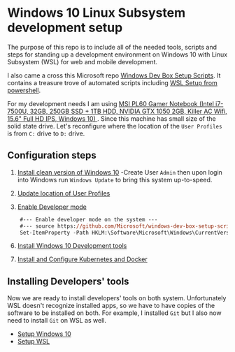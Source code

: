 # Windows 10 Linux Subsystem development setup

The purpose of this repo is to include all of the needed tools, scripts and steps for standing up a development environment on Windows 10 with Linux Subsystem (WSL) for web and mobile development.

I also came a cross this Microsoft repo [Windows Dev Box Setup Scripts](https://github.com/Microsoft/windows-dev-box-setup-scripts). It contains a treasure trove of automated scripts including [WSL Setup from powershell](https://github.com/Microsoft/windows-dev-box-setup-scripts/blob/master/scripts/WSL.ps1).

For my development needs I am using [MSI PL60 Gamer Notebook (Intel i7-7500U, 32GB, 250GB SSD + 1TB HDD, NVIDIA GTX 1050 2GB, Killer AC Wifi, 15.6" Full HD IPS, Windows 10) ](https://www.amazon.com/gp/product/B073R3N5RC/ref=oh_aui_search_detailpage?ie=UTF8&psc=1). Since this machine has small size of the solid state drive. Let's reconfigure where the location of the `User Profiles` is from `C:` drive to `D:` drive.

## Configuration steps

1. [Install clean version of Windows 10](https://www.microsoft.com/en-us/software-download/windows10)
 -Create User `Admin` then upon login into Windows run `Windows Update` to bring this system up-to-speed.

2. [Update location of User Profiles](./win10-move-userprofile.md)

5. [Enable Developer mode](https://docs.microsoft.com/en-us/windows/uwp/get-started/enable-your-device-for-development)

```ps
    #--- Enable developer mode on the system ---
    #--- source https://github.com/Microsoft/windows-dev-box-setup-scripts/blob/master/scripts/SystemConfiguration.ps1 ---
    Set-ItemProperty -Path HKLM:\Software\Microsoft\Windows\CurrentVersion\AppModelUnlock -Name AllowDevelopmentWithoutDevLicense -Value 1
```

6. [Install Windows 10 Development tools](./win10-dev-tools.md)

7. [Install and Configure Kubernetes and Docker](./win10-docker-kube.md)


## Installing Developers' tools

Now we are ready to install developers' tools on both system. Unfortunately WSL doesn't recognize installed apps, so we have to have copies of the software to be installed on both.
For example, I installed `Git` but I also now need to install `Git` on WSL as well.

- [Setup Windows 10](./win10-dev-tools.md)
- [Setup WSL](./wsl-dev-tools.md)